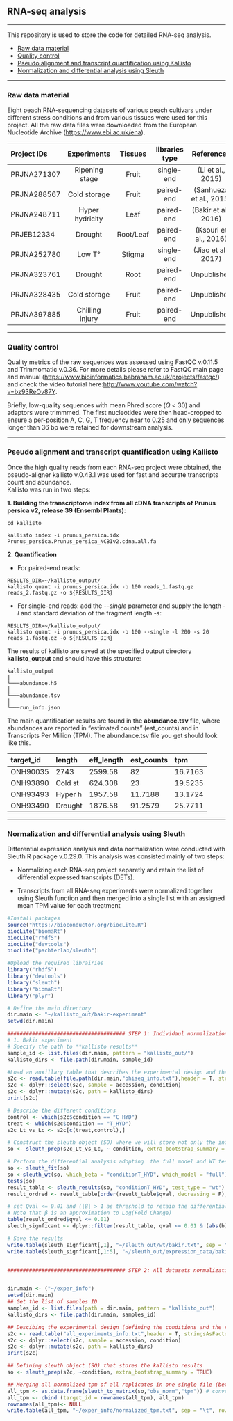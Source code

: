 ## RNA-seq analysis  
------

This repository is used to store the code for detailed RNA-seq analysis.

- [Raw data material](#Raw-data-material)
- [Quality control](#Quality-control)
- [Pseudo alignment and transcript quantification using Kallisto](#Pseudoalignment-and-transcript-quantification-using-Kallisto)
- [Normalization and differential analysis using Sleuth](#Normalization-and-differential-analysis-using-Sleuth)  


***
### Raw data material
Eight peach RNA-sequencing datasets of various peach cultivars under different stress conditions and from various tissues were used for this project. All the raw data files were downloaded from the European Nucleotide Archive (https://www.ebi.ac.uk/ena).


| Project IDs    | Experiments        | Tissues     |libraries type  |References             |
| :--------------| :-----------------:|:-----------:|:--------------:|:---------------------:|
| PRJNA271307    | Ripening stage     | Fruit       |single-end      |(Li et al., 2015)      |
| PRJNA288567    | Cold storage       | Fruit       |paired-end      |(Sanhueza et al., 2015)|
| PRJNA248711    | Hyper hydricity    | Leaf        |paired-end      |(Bakir et al., 2016)   |
| PRJEB12334     | Drought            | Root/Leaf   |paired-end      |(Ksouri et al., 2016)  |
| PRJNA252780    | Low T°             | Stigma      |single-end      |(Jiao et al., 2017)    |
| PRJNA323761    | Drought            | Root        |paired-end      |Unpublished            |
| PRJNA328435    | Cold storage       | Fruit       |paired-end      |Unpublished            |
| PRJNA397885    | Chilling injury    | Fruit       |paired-end      |Unpublished            |


***
### Quality control

Quality metrics of the raw sequences was assessed using FastQC v.0.11.5 and Trimmomatic v.0.36.
For more details please refer to FastQC main page and manual (https://www.bioinformatics.babraham.ac.uk/projects/fastqc/) and check the video tutorial here:http://www.youtube.com/watch?v=bz93ReOv87Y. 

Briefly, low-quality sequences with mean Phred score (*Q* < 30) and adaptors were trimmmed. The first nucleotides were then head-cropped to ensure a per-position A, C, G, T frequency near to 0.25 and only sequences longer than 36 bp were retained for downstream analysis.  
  
***    
### Pseudo alignment and transcript quantification using Kallisto

Once the high quality reads from each RNA-seq project were obtained, the pseudo-aligner kallisto v.0.43.1 was used for fast and accurate transcripts count and abundance.  
Kallisto was run in two steps:  

**1. Building the transcriptome index from all cDNA transcripts of Prunus persica v2, release 39 (Ensembl Plants)**:

```console
cd kallisto  

kallisto index -i prunus_persica.idx Prunus_persica.Prunus_persica_NCBIv2.cdna.all.fa
```

**2. Quantification**

  - For paired-end reads:
  
  ````console
  RESULTS_DIR=~/kallisto_output/
  kallisto quant -i prunus_persica.idx -b 100 reads_1.fastq.gz reads_2.fastq.gz -o ${RESULTS_DIR}
  ````

  - For single-end reads:
add the *--single* </span>  parameter and supply the length *-l*  and standard deviation of the fragment length *-s*:
  
  ````console
  RESULTS_DIR=~/kallisto_output/
  kallisto quant -i prunus_persica.idx -b 100 --single -l 200 -s 20 reads_1.fastq.gz -o ${RESULTS_DIR}
  
  ````

The results of kallisto are saved at the specified output directory **kallisto_output** and should have this structure:

```
kallisto_output
|
└───abundance.h5
│
└───abundance.tsv
│
└───run_info.json
```



The main quantification results are found in the **abundance.tsv** file, where abundances are reported in “estimated counts” (est_counts) and in Transcripts Per Million (TPM). The abundance.tsv file you get should look like this.  


| target_id| length | eff_length|est_counts| tpm    |
| :--------| :----- |:----------|:---------|:-------|
| ONH90035 | 2743   | 2599.58   |82        | 16.7163|
| ONH93890 | Cold st| 624.308   |23        | 19.5235|
| ONH93493 | Hyper h| 1957.58   |11.7188   | 13.1724|
| ONH93490 | Drought| 1876.58   |91.2579   | 25.7711|


***
### Normalization and differential analysis using Sleuth

Differential expression analysis and data normalization were conducted with Sleuth R package v.0.29.0. This analysis was consisted mainly of two steps:

- Normalizing each RNA-seq project separetly and retain the list of differential expressed transcripts (DETs).

- Transcripts from all RNA-seq experiments were normalized together using Sleuth function and then merged into a single list with an assigned mean TPM value for each treatment


```r
#Install packages
source("https://bioconductor.org/biocLite.R")
biocLite("biomaRt")
biocLite("rhdf5")
biocLite("devtools")
biocLite("pachterlab/sleuth")

#Upload the required librairies
library("rhdf5")
library("devtools")
library("sleuth")
library("biomaRt")
library("plyr")

# Define the main directory
dir.main <- "~/kallisto_out/bakir-experiment"
setwd(dir.main)

###################################### STEP 1: Individaul normalization (EXP. Bakir experiment) ##########################
# 1. Bakir experiment
# Specify the path to **kallisto results**
sample_id <- list.files(dir.main, pattern = "kallisto_out/")
kallisto_dirs <- file.path(dir.main, sample_id)

#Load an auxillary table that describes the experimental design and the relationship between the kallisto directories and the samples:
s2c <- read.table(file.path(dir.main,"bhiseq_info.txt"),header = T, stringsAsFactors = F)
s2c <- dplyr::select(s2c, sample = accession, condition)
s2c <- dplyr::mutate(s2c, path = kallisto_dirs)
print(s2c)

# Describe the different conditions
control <- which(s2c$condition == "C_HYD")
treat <- which(s2c$condition == "T_HYD")
s2c_Lt_vs_Lc <- s2c[c(treat,control),]

# Construct the sleuth object (SO) where we will store not only the information about the experiment, but also details of the model to be used for differential  analysis and the results
so <- sleuth_prep(s2c_Lt_vs_Lc, ~ condition, extra_bootstrap_summary = TRUE)

# Perform the differential analysis adopting  the full model and WT test
so <- sleuth_fit(so)
so <-sleuth_wt(so, which_beta = "conditionT_HYD", which_model = "full")
tests(so)
result_table <- sleuth_results(so, "conditionT_HYD", test_type = "wt")
result_ordred <- result_table[order(result_table$qval, decreasing = F),]

# set Qval <= 0.01 and (|β| > 1 as threshold to retain the differentially expressed transcripts 
# Note that β is an approximation to Log(Fold Change)
table(result_ordred$qval <= 0.01)
sleuth_signficant <- dplyr::filter(result_table, qval <= 0.01 & (abs(b)> 1))

# Save the results
write.table(sleuth_signficant[,1], "~/sleuth_out/wt/bakir.txt", sep = "\t", row.names = F)
write.table(sleuth_signficant[,1:5], "~/sleuth_out/expression_data/bakir.txt", sep = "\t", row.names = F)


###################################### STEP 2: All datasets normalization (EXP. Bakir experiment) ##########################


dir.main <- ("~/exper_info")
setwd(dir.main)
## Get the list of samples ID
samples_id <- list.files(path = dir.main, pattern = "kallisto_out")
kallisto_dirs <- file.path(dir.main, samples_id)

## Descibing the experimental design (defining the conditions and the replicates)
s2c <- read.table("all_experiments_info.txt",header = T, stringsAsFactors = F)
s2c <- dplyr::select(s2c, sample = accession, condition)
s2c <- dplyr::mutate(s2c, path = kallisto_dirs)
print(s2c)

## Defining sleuth object (SO) that stores the kallisto results
so <- sleuth_prep(s2c, ~condition, extra_bootstrap_summary = TRUE)

## Merging all normalized tpm of all replicates in one single file (between )
all_tpm <- as.data.frame(sleuth_to_matrix(so,"obs_norm","tpm")) # convert sleuth object to matrix with the condition names
all_tpm <- cbind (target_id = rownames(all_tpm), all_tpm)
rownames(all_tpm)<- NULL
write.table(all_tpm, "~/exper_info/normalized_tpm.txt", sep = "\t", row.names = F)
```




